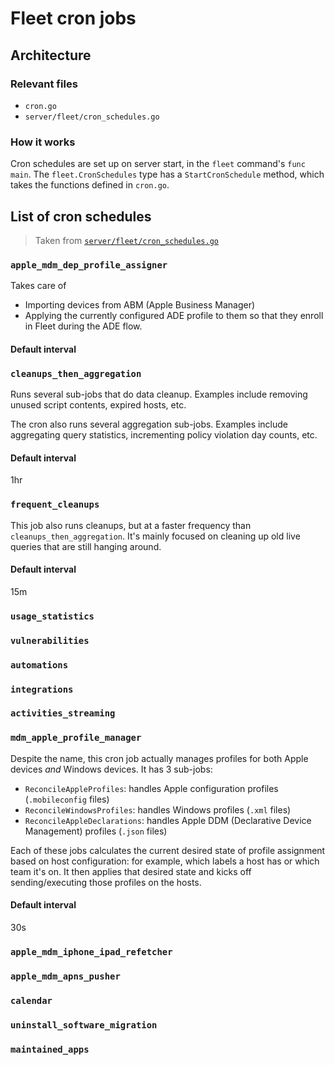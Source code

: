 # Fleet cron jobs

## Architecture

### Relevant files

- `cron.go`
- `server/fleet/cron_schedules.go`

### How it works

Cron schedules are set up on server start, in the `fleet` command's `func main`. The
`fleet.CronSchedules` type has a `StartCronSchedule` method, which takes the functions defined in `cron.go`.

## List of cron schedules

> Taken from [`server/fleet/cron_schedules.go`](https://github.com/fleetdm/fleet/blob/main/server/fleet/cron_schedules.go#L14-L29)

###	`apple_mdm_dep_profile_assigner`
Takes care of 
- Importing devices from ABM (Apple Business Manager)
- Applying the currently configured ADE profile to them so that they enroll in Fleet during the ADE
  flow.

#### Default interval

###	`cleanups_then_aggregation`
Runs several sub-jobs that do data cleanup. Examples include removing unused script contents,
expired hosts, etc.

The cron also runs several aggregation sub-jobs. Examples include aggregating query statistics,
incrementing policy violation day counts, etc.

#### Default interval
1hr

###	`frequent_cleanups`
This job also runs cleanups, but at a faster frequency than `cleanups_then_aggregation`. It's mainly
focused on cleaning up old live queries that are still hanging around. 

#### Default interval
15m

###	`usage_statistics`


###	`vulnerabilities`
###	`automations`
###	`integrations`
###	`activities_streaming`
###	`mdm_apple_profile_manager`

Despite the name, this cron job actually manages profiles for both Apple devices _and_ Windows
devices. It has 3 sub-jobs:

- `ReconcileAppleProfiles`: handles Apple configuration profiles (`.mobileconfig` files)
- `ReconcileWindowsProfiles`: handles Windows profiles (`.xml` files)
- `ReconcileAppleDeclarations`: handles Apple DDM (Declarative Device Management) profiles (`.json` files)

Each of these jobs calculates the current desired state of profile assignment based on host
configuration: for example, which labels a host has or which team it's on. It then applies that
desired state and kicks off sending/executing those profiles on the hosts.

#### Default interval
30s

###	`apple_mdm_iphone_ipad_refetcher`
###	`apple_mdm_apns_pusher`
###	`calendar`
###	`uninstall_software_migration`
###	`maintained_apps`